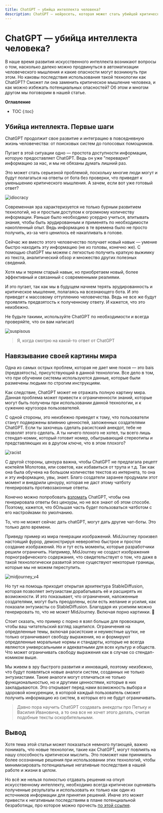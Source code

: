```yaml
---
title: ChatGPT — убийца интеллекта человека?
description: ChatGPT — нейросеть, которая может стать убийцей критического мышления человека, но можно ли избежать такого исхода?
---
```

# ChatGPT — убийца интеллекта человека?

В наше время развития искусственного интеллекта возникают вопросы о том, насколько далеко можно продвинуться в автоматизации человеческого мышления и какие опасности могут возникнуть при этом. Но каковы последствия использования такой технологии как ChatGPT? Сможет ли она заменить критическое мышление человека, и как можно избежать потенциальных опасностей? Об этом и многом другом мы поговорим в нашей статье.

**Оглавление**

* TOC
{:toc}

## Убийца интеллекта. Первые шаги

СhatGPT продолжит свое развитие и интеграцию в повседневную жизнь человечества: от поисковых систем до голосовых помощников.

Пугает в этой ситуации одно — простота доступности информации, которую предоставляет ChatGPT. Ведь он уже "переварил" информацию за нас, и мы не обязаны думать лишний раз. 

Это может стать серьезной проблемой, поскольку многие люди могут и будут полагаться на ответы от бота без проверки, что приведет к уменьшению критического мышления. А зачем, если вот уже готовый ответ?

![idiocracy](/chatgpt_manual/images/ChatGPT_makes_us_stupid/idiocracy.jpg)

Современная эра характеризуется не только бурным развитием технологий, но и простым доступом к огромному количеству информации. Раньше было необходимо усердно учиться, впитывать знания, чтобы быть эрудированным и применять по необходимости накопленный опыт. Ведь информацию в те времена было не просто получить, из-за чего ценилось её накапливать в голове.

Сейчас же вместо этого человечество получает новый навык — умение быстро находить эту информацию (не из головы, конечно же). С помощью chatGPT мы можем с легкостью получить краткую выжимку из текста, аналитический обзор и множество других полезных сведений. 

Хотя мы и теряем старый навык, но приобретаем новый, более эффективный и связанный с современными реалиями.

И это пугает, так как мы в будущем начнем терять эрудированность и критическое мышление, полагаясь на всезнающего бота. И это приведет к массовому оттуплению человечества. Ведь не все же будут проявлять предвзятость к полученному ответу. И кажется, что это неизбежно.

Не будьте такими, используйте ChatGPT по необходимости и всегда проверяйте, что он вам написал)

![suspisous](/chatgpt_manual/images/ChatGPT_makes_us_stupid/suspisous.jpg)

> Я, когда смотрю на какой-то ответ от ChatGPT

## Навязывание своей картины мира

Одна из самых острых проблем, которая не дает мне покоя — это bais (предвзятость), присутствующий в данной технологии. Все дело в том, что при обучении системы используются данные, которые были размечены людьми по строгим инструкциям. 

Как следствие, ChatGPT может не отражать полную картину мира. Данная проблема может привести к ограниченности знаний, которые могут быть получены при использовании данной технологии, и к сужению кругозора пользователей.

С одной стороны, это неизбежно приведет к тому, что пользователи станут подвержены влиянию ценностей, заложенных создателями ChatGPT. Если ты захочешь сделать расистский анекдот, тебе не позволят этого сделать. А ты ничего плохого не хотел, ты всего лишь стендап-комик, который готовит номер, обыгрывающий стереотипы и представляющих их в другом ключе, что в этом плохого?

![racist](/chatgpt_manual/images/ChatGPT_makes_us_stupid/racist.jpg)

С другой стороны, цензура важна, чтобы ChatGPT не предлагала рецепт коктейля Молотова, или советов, как избавиться от трупа и т.д. Так как она была обучена на большом количестве текстов из интернета, то она и эту информацию, увы, знает. Благо создатели заранее продумали этот момент и внедрили цензуру, которая не даст этому чатботу генерировать противозаконные ответы.

Конечно можно попробовать [взломать](https://www.jailbreakchat.com/) ChatGPT, чтобы она генерировала ответы без цензуры, но не все знают об этом способе. Поэтому, кажется, что бОльшая часть будет пользоваться чатботом с его настройками по умолчанию.

То, что не может сейчас дать chatGPT, могут дать другие чат-боты. Это только дело времени.

Приведу пример из мира генерации изображений. MidJourney произвел настоящий фурор, демонстрируя невероятно быстрое и простое создание изображений. Но и тут есть моменты, которые разработчики решили ограничить. Например, MidJourney не создаст изображения порнографического содержания, что свидетельствует о том, что даже в такой технологически развитой эпохе существуют некоторые границы, которые мы не можем переступить.

![midjourney_v4](/chatgpt_manual/images/ChatGPT_makes_us_stupid/midjourney_v4.jpg)

Но тут на помощь приходит открытая архитектура StableDiffusion, которая позволяет энтузиастам дорабатывать её и расширять их возможности. И это показывает, что ограничения, наложенные создателями, могут быть преодолены, если есть желание и усилия, как показали энтузиасты со StableDiffusion. Благодаря их усилиям можно генерировать то, что не может MidJourney.  Включая порно картинки. 👀

Стоит сказать, что пример с порно я взял больше для провокации, чтобы ваш читательский взгляд зацепился. Ограничения на определенные темы, включая расистские и неуместные шутки, не только ограничивают свободу выражения, но и формируют определенные моральные нормы и стандарты, которые не всегда являются универсальными и адекватными для всех культур и обществ. Что может ограничивать свободу выражения как в случае со стендап-комиком выше.

Мы живем в эру быстрого развития и инноваций, поэтому неизбежно, что будут появляться новые аналоги систем, созданных не только энтузиастами. Такие аналоги могут отличаться не только функциональностью, но и другими ценностями, которые в них закладываются. Это открывает перед нами возможность выбора и здоровой конкуренции, в которой каждый пользователь сможет получить информацию из систем, в которых его не будут ограничивать. 

> Давно пора научить ChatGPT создавать анекдоты про Петьку и Василия Ивановича, а то она все не хочет этого делать, считая подобные тексты оскорбительными.

## Вывод

Хотя тема этой статьи может показаться немного пугающей, важно понимать, что новые технологии, такие как ChatGPT, могут повлиять на нашу способность критически мыслить. Это поможет нам принимать более осознанные решения при использовании этих технологий, чтобы минимизировать потенциальные негативные последствия в нашей работе и жизни в целом.

Но всё же нельзя полностью отдавать решения на откуп искусственному интеллекту, необходимо всегда критически оценивать полученные результаты и использовать их только как один из источников информации для принятия решений. Иначе это может привести к негативным последствиям в плане потенциальной безработицы, про которое можно прочесть [по этой ссылке](/chatgpt_manual/pages/future_of_ChatGPT).
